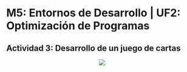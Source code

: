 # M5: Entornos de Desarrollo | UF2: Optimización de Programas
## Actividad 3: Desarrollo de un juego de cartas
<p align="center">
  <img src="https://github.com/IvanTrujilloTech/C-Blackjack/assets/73711008/9e418a21-0e9e-4ebc-b6d5-4c3f12985713">
</p>

